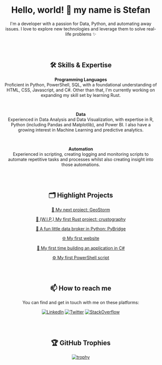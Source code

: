 <div align="center">

# Hello, world! 👋 my name is Stefan

I'm a developer with a passion for Data, Python, and automating away issues. I love to explore new technologies and leverage them to solve real-life problems ✨

<br><br>

## 🛠️ Skills & Expertise
**Programming Languages**  
Proficient in Python, PowerShell, SQL, with a foundational understanding of HTML, CSS, Javascript, and C#. Other than that, I'm currently working on expanding my skill set by learning Rust.

<br>

**Data**  
Experienced in Data Analysis and Data Visualization, with expertise in R, Python (including Pandas and Matplotlib), and Power BI. I also have a growing interest in Machine Learning and predictive analytics.

<br>

**Automation**  
Experienced in scripting, creating logging and monitoring scripts to automate repetitive tasks and processes whilst also creating insight into those automations.

<br><br>

## 🗂️ Highlight Projects
[🦀 My next project: GeoStorm](https://github.com/thatsleepyman/GeoStorm)

[🦀 (W.I.P.) My first Rust project: crustography](https://github.com/thatsleepyman/crustography)

[🐍 A fun little data broker in Python: PyBridge](https://github.com/thatsleepyman/PyBridge)

[🌐 My first website](https://github.com/thatsleepyman/Compushop-C.V.C)

[🔧 My first time building an application in C#](https://github.com/thatsleepyman/Excel-to-Access-Database-Exporter)

[⚙️ My first PowerShell script](https://github.com/thatsleepyman/Powershell-Inventory_Tool)

<br><br>

## 📫 How to reach me
You can find and get in touch with me on these platforms:

[![LinkedIn](https://img.shields.io/badge/LinkedIn-blue?style=flat-square&logo=linkedin&labelColor=blue)](https://www.linkedin.com/in/stefan-meeuwessen)
[![Twitter](https://img.shields.io/badge/Twitter-blue?style=flat-square&logo=twitter&labelColor=blue)](https://twitter.com/thatsleepyman)
[![StackOverflow](https://img.shields.io/badge/StackOverflow-blue?style=flat-square&logo=stackoverflow&labelColor=blue)](https://stackoverflow.com/users/19625017/stefan-meeuwessen)

<br><br>

## 🏆 GitHub Trophies
[![trophy](https://github-profile-trophy.vercel.app/?username=thatsleepyman&theme=catppuccin_latte&column=7)](https://github.com/ryo-ma/github-profile-trophy)

</div>
